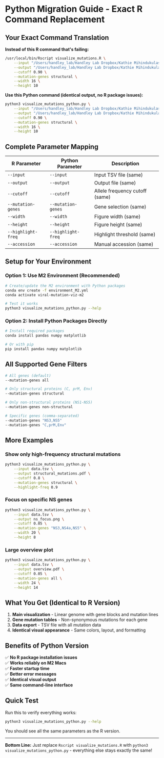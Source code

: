 # Python Migration Guide - Exact R Command Replacement

## Your Exact Command Translation

**Instead of this R command that's failing:**
```bash
/usr/local/bin/Rscript visualize_mutations.R \
    --input "/Users/handley_lab/Handley Lab Dropbox/Kathie Mihindukulasuriya/test/figure_generation/NovaSeq_N917_I13850_Cell_Culture_RNA_Diamond_Scheaffer_WNV_Isr_Vero_West_Nile_Virus_200.tsv" \
    --output "/Users/handley_lab/Handley Lab Dropbox/Kathie Mihindukulasuriya/test/figure_generation/WNV_Isr_Vero_West_Nile_Virus_structural.pdf" \
    --cutoff 0.90 \
    --mutation-genes structural \
    --width 16 \
    --height 10
```

**Use this Python command (identical output, no R package issues):**
```bash
python3 visualize_mutations_python.py \
    --input "/Users/handley_lab/Handley Lab Dropbox/Kathie Mihindukulasuriya/test/figure_generation/NovaSeq_N917_I13850_Cell_Culture_RNA_Diamond_Scheaffer_WNV_Isr_Vero_West_Nile_Virus_200.tsv" \
    --output "/Users/handley_lab/Handley Lab Dropbox/Kathie Mihindukulasuriya/test/figure_generation/WNV_Isr_Vero_West_Nile_Virus_structural.pdf" \
    --cutoff 0.90 \
    --mutation-genes structural \
    --width 16 \
    --height 10
```

## Complete Parameter Mapping

| R Parameter | Python Parameter | Description |
|-------------|------------------|-------------|
| `--input` | `--input` | Input TSV file (same) |
| `--output` | `--output` | Output file (same) |
| `--cutoff` | `--cutoff` | Allele frequency cutoff (same) |
| `--mutation-genes` | `--mutation-genes` | Gene selection (same) |
| `--width` | `--width` | Figure width (same) |
| `--height` | `--height` | Figure height (same) |
| `--highlight-freq` | `--highlight-freq` | Highlight threshold (same) |
| `--accession` | `--accession` | Manual accession (same) |

## Setup for Your Environment

### Option 1: Use M2 Environment (Recommended)
```bash
# Create/update the M2 environment with Python packages
conda env create -f environment_M2.yml
conda activate viral-mutation-viz-m2

# Test it works
python3 visualize_mutations_python.py --help
```

### Option 2: Install Python Packages Directly
```bash
# Install required packages
conda install pandas numpy matplotlib

# Or with pip
pip install pandas numpy matplotlib
```

## All Supported Gene Filters

```bash
# All genes (default)
--mutation-genes all

# Only structural proteins (C, prM, Env)
--mutation-genes structural

# Only non-structural proteins (NS1-NS5)
--mutation-genes non-structural

# Specific genes (comma-separated)
--mutation-genes "NS3,NS5"
--mutation-genes "C,prM,Env"
```

## More Examples

### Show only high-frequency structural mutations
```bash
python3 visualize_mutations_python.py \
    --input data.tsv \
    --output structural_mutations.pdf \
    --cutoff 0.8 \
    --mutation-genes structural \
    --highlight-freq 0.9
```

### Focus on specific NS genes
```bash
python3 visualize_mutations_python.py \
    --input data.tsv \
    --output ns_focus.png \
    --cutoff 0.05 \
    --mutation-genes "NS3,NS4a,NS5" \
    --width 20 \
    --height 8
```

### Large overview plot
```bash
python3 visualize_mutations_python.py \
    --input data.tsv \
    --output overview.pdf \
    --cutoff 0.05 \
    --mutation-genes all \
    --width 24 \
    --height 14
```

## What You Get (Identical to R Version)

1. **Main visualization** - Linear genome with gene blocks and mutation lines
2. **Gene mutation tables** - Non-synonymous mutations for each gene
3. **Data export** - TSV file with all mutation data
4. **Identical visual appearance** - Same colors, layout, and formatting

## Benefits of Python Version

✅ **No R package installation issues**  
✅ **Works reliably on M2 Macs**  
✅ **Faster startup time**  
✅ **Better error messages**  
✅ **Identical visual output**  
✅ **Same command-line interface**  

## Quick Test

Run this to verify everything works:
```bash
python3 visualize_mutations_python.py --help
```

You should see all the same parameters as the R version.

---

**Bottom Line:** Just replace `Rscript visualize_mutations.R` with `python3 visualize_mutations_python.py` - everything else stays exactly the same!